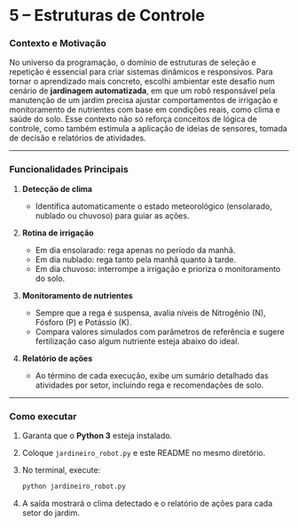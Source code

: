 # 5 – Estruturas de Controle

### Contexto e Motivação

No universo da programação, o domínio de estruturas de seleção e repetição é essencial para criar sistemas dinâmicos e responsivos. Para tornar o aprendizado mais concreto, escolhi ambientar este desafio num cenário de **jardinagem automatizada**, em que um robô responsável pela manutenção de um jardim precisa ajustar comportamentos de irrigação e monitoramento de nutrientes com base em condições reais, como clima e saúde do solo. Esse contexto não só reforça conceitos de lógica de controle, como também estimula a aplicação de ideias de sensores, tomada de decisão e relatórios de atividades.

---

### Funcionalidades Principais

1. **Detecção de clima**

   * Identifica automaticamente o estado meteorológico (ensolarado, nublado ou chuvoso) para guiar as ações.

2. **Rotina de irrigação**

   * Em dia ensolarado: rega apenas no período da manhã.
   * Em dia nublado: rega tanto pela manhã quanto à tarde.
   * Em dia chuvoso: interrompe a irrigação e prioriza o monitoramento do solo.

3. **Monitoramento de nutrientes**

   * Sempre que a rega é suspensa, avalia níveis de Nitrogênio (N), Fósforo (P) e Potássio (K).
   * Compara valores simulados com parâmetros de referência e sugere fertilização caso algum nutriente esteja abaixo do ideal.

4. **Relatório de ações**

   * Ao término de cada execução, exibe um sumário detalhado das atividades por setor, incluindo rega e recomendações de solo.

---

### Como executar

1. Garanta que o **Python 3** esteja instalado.
2. Coloque `jardineiro_robot.py` e este README no mesmo diretório.
3. No terminal, execute:

   ```bash
   python jardineiro_robot.py
   ```
4. A saída mostrará o clima detectado e o relatório de ações para cada setor do jardim.



